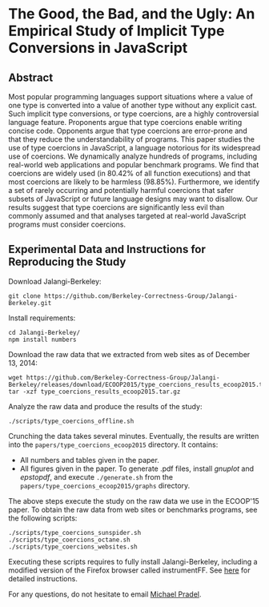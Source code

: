 # The Good, the Bad, and the Ugly: An Empirical Study of Implicit Type Conversions in JavaScript

## Abstract
Most popular programming languages support situations where a value of one type is converted
into a value of another type without any explicit cast. Such implicit type conversions, or type
coercions, are a highly controversial language feature. Proponents argue that type coercions
enable writing concise code. Opponents argue that type coercions are error-prone and that
they reduce the understandability of programs. This paper studies the use of type coercions in
JavaScript, a language notorious for its widespread use of coercions. We dynamically analyze
hundreds of programs, including real-world web applications and popular benchmark programs.
We find that coercions are widely used (in 80.42% of all function executions) and that most
coercions are likely to be harmless (98.85%). Furthermore, we identify a set of rarely occurring
and potentially harmful coercions that safer subsets of JavaScript or future language designs
may want to disallow. Our results suggest that type coercions are significantly less evil than
commonly assumed and that analyses targeted at real-world JavaScript programs must consider
coercions.

## Experimental Data and Instructions for Reproducing the Study

Download Jalangi-Berkeley:

    git clone https://github.com/Berkeley-Correctness-Group/Jalangi-Berkeley.git

Install requirements:

    cd Jalangi-Berkeley/
    npm install numbers

Download the raw data that we extracted from web sites as of December 13, 2014:

    wget https://github.com/Berkeley-Correctness-Group/Jalangi-Berkeley/releases/download/ECOOP2015/type_coercions_results_ecoop2015.tar.gz
    tar -xzf type_coercions_results_ecoop2015.tar.gz

Analyze the raw data and produce the results of the study:

    ./scripts/type_coercions_offline.sh

Crunching the data takes several minutes. Eventually, the results are written into the `papers/type_coercions_ecoop2015` directory. It contains:
 * All numbers and tables given in the paper.
 * All figures given in the paper. To generate .pdf files, install *gnuplot* and *epstopdf*, and execute `./generate.sh` from the `papers/type_coercions_ecoop2015/graphs` directory.

The above steps execute the study on the raw data we use in the ECOOP'15 paper. To obtain the raw data from web sites or benchmarks programs, see the following scripts:

    ./scripts/type_coercions_sunspider.sh
    ./scripts/type_coercions_octane.sh
    ./scripts/type_coercions_websites.sh

Executing these scripts requires to fully install Jalangi-Berkeley, including a modified version of the Firefox browser called instrumentFF. See [here](https://github.com/Berkeley-Correctness-Group/Jalangi-Berkeley) for detailed instructions.

For any questions, do not hesitate to email [Michael Pradel](http://mp.binaervarianz.de).
